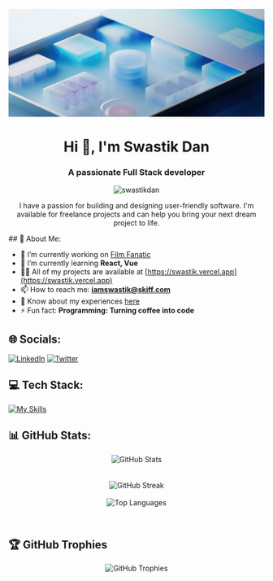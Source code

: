 ![Github_header](readme.jpg)

<h1 align="center">Hi 👋, I'm Swastik Dan</h1>
<h3 align="center">A passionate Full Stack developer</h3>

<p align="center">
  <img src="https://komarev.com/ghpvc/?username=swastikdan&label=Profile%20views&color=0e75b6&style=flat" alt="swastikdan" />
</p>
<p align="center">
  I have a passion for building and designing user-friendly software.
  I'm available for freelance projects and can help you bring your next dream project to life.
</p>
## 💫 About Me:

- 🔭 I’m currently working on [Film Fanatic](https://github.com/Swastikdan/Film-Fanatic)
- 🌱 I’m currently learning **React, Vue**
- 👨‍💻 All of my projects are available at [https://swastik.vercel.app](https://swastik.vercel.app)
- 📫 How to reach me: **iamswastik@skiff.com**
- 📄 Know about my experiences [here](https://emgmlzforbumrtnhpaxc.supabase.co/storage/v1/object/public/portfolio_storage/SWASTIKDAN_V3_IMG.pdf)
- ⚡ Fun fact: **Programming: Turning coffee into code**

## 🌐 Socials:

[![LinkedIn](https://img.shields.io/badge/LinkedIn-%230077B5.svg?logo=linkedin&logoColor=white)](https://linkedin.com/in/swastikdan/) [![Twitter](https://img.shields.io/badge/Twitter-%231DA1F2.svg?logo=Twitter&logoColor=white)](https://twitter.com/DanSwastik) 

## 💻 Tech Stack:

[![My Skills](https://skillicons.dev/icons?i=c,java,python,html,css,tailwindcss,javascript,express,mongo,react,django,flask,sqlite,firebase,git,github,linux,netlify,vite,md,replit,vscode&perline=11)](https://skillicons.dev)



## 📊 GitHub Stats:
<div align="center">

![GitHub Stats](https://github-readme-stats.vercel.app/api?username=Swastikdan&theme=tokyonight&hide_border=false&include_all_commits=true&count_private=false) <br><br><br>
![GitHub Streak](https://github-readme-streak-stats.herokuapp.com/?user=Swastikdan&theme=tokyonight&hide_border=false)<br><br>
![Top Languages](https://github-readme-stats.vercel.app/api/top-langs/?username=Swastikdan&theme=tokyonight&hide_border=false&include_all_commits=true&count_private=false&layout=compact)
</div>
<br>

## 🏆 GitHub Trophies
<div align="center">

![GitHub Trophies](https://github-profile-trophy.vercel.app/?username=Swastikdan&theme=nord&no-frame=false&no-bg=false&margin-w=4)
</div>


